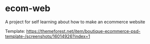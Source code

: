 # ecom-web
A project for self learning about how to make an ecommerce website

Template: https://themeforest.net/item/boutique-ecommerce-psd-template-/screenshots/16014926?index=1
